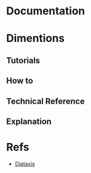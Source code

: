 # Documentation
# Dimentions
## Tutorials
## How to
## Technical Reference
## Explanation


# Refs
- [Diataxis](https://diataxis.fr/)
